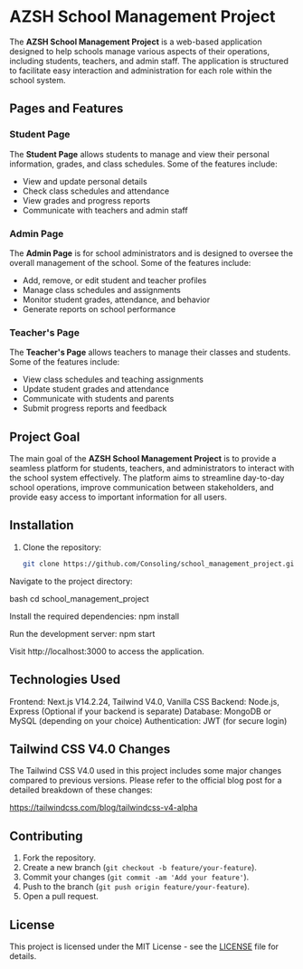 # AZSH School Management Project

The **AZSH School Management Project** is a web-based application designed to help schools manage various aspects of their operations, including students, teachers, and admin staff. The application is structured to facilitate easy interaction and administration for each role within the school system.

## Pages and Features

### Student Page

The **Student Page** allows students to manage and view their personal information, grades, and class schedules. Some of the features include:
- View and update personal details
- Check class schedules and attendance
- View grades and progress reports
- Communicate with teachers and admin staff

### Admin Page

The **Admin Page** is for school administrators and is designed to oversee the overall management of the school. Some of the features include:
- Add, remove, or edit student and teacher profiles
- Manage class schedules and assignments
- Monitor student grades, attendance, and behavior
- Generate reports on school performance

### Teacher's Page

The **Teacher's Page** allows teachers to manage their classes and students. Some of the features include:
- View class schedules and teaching assignments
- Update student grades and attendance
- Communicate with students and parents
- Submit progress reports and feedback

## Project Goal

The main goal of the **AZSH School Management Project** is to provide a seamless platform for students, teachers, and administrators to interact with the school system effectively. The platform aims to streamline day-to-day school operations, improve communication between stakeholders, and provide easy access to important information for all users.

## Installation

1. Clone the repository:
   ```bash
   git clone https://github.com/Consoling/school_management_project.git

Navigate to the project directory:

bash
cd school_management_project
 
Install the required dependencies:
npm install

Run the development server:
npm start

Visit http://localhost:3000 to access the application.

## Technologies Used
Frontend: Next.js V14.2.24, Tailwind V4.0, Vanilla CSS
Backend: Node.js, Express (Optional if your backend is separate)
Database: MongoDB or MySQL (depending on your choice)
Authentication: JWT (for secure login)
## Tailwind CSS V4.0 Changes
The Tailwind CSS V4.0 used in this project includes some major changes compared to previous versions. Please refer to the official blog post for a detailed breakdown of these changes:

https://tailwindcss.com/blog/tailwindcss-v4-alpha

## Contributing

1. Fork the repository.
2. Create a new branch (`git checkout -b feature/your-feature`).
3. Commit your changes (`git commit -am 'Add your feature'`).
4. Push to the branch (`git push origin feature/your-feature`).
5. Open a pull request.

## License

This project is licensed under the MIT License - see the [LICENSE](LICENSE) file for details.